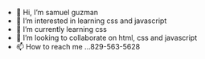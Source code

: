 - 👋 Hi, I’m samuel guzman
- 👀 I’m interested in learning css and javascript
- 🌱 I’m currently learning css
- 💞️ I’m looking to collaborate on html, css and javascript
- 📫 How to reach me ...829-563-5628

<!---
itachi1201/samuel guzman is a ✨ special ✨ repository because its `README.md` (this file) appears on your GitHub profile.
You can click the Preview link to take a look at your changes.
--->
